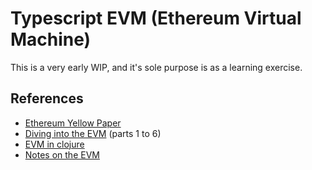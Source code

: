 Typescript EVM (Ethereum Virtual Machine)
=========================================

This is a very early WIP, and it's sole purpose is as a learning exercise.

References
----------

* [Ethereum Yellow Paper](http://gavwood.com/Paper.pdf)
* [Diving into the EVM](https://blog.qtum.org/diving-into-the-ethereum-vm-6e8d5d2f3c30) (parts 1 to 6)
* [EVM in clojure](https://nervous.io/clojure/crypto/2017/09/12/clojure-evm/)
* [Notes on the EVM](https://github.com/CoinCulture/evm-tools/blob/master/analysis/guide.md)
